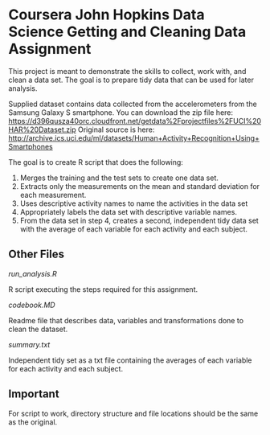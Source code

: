 # Coursera John Hopkins Data Science Getting and Cleaning Data Assignment

This project is meant to demonstrate the skills to collect, work with, and clean a data set. The goal is to prepare tidy data that can be used for later analysis. 

Supplied dataset contains data collected from the accelerometers from the Samsung Galaxy S smartphone. You can download the zip file here: https://d396qusza40orc.cloudfront.net/getdata%2Fprojectfiles%2FUCI%20HAR%20Dataset.zip 
Original source is here: http://archive.ics.uci.edu/ml/datasets/Human+Activity+Recognition+Using+Smartphones

The goal is to create R script that does the following:

1. Merges the training and the test sets to create one data set.
2. Extracts only the measurements on the mean and standard deviation for each measurement.
3. Uses descriptive activity names to name the activities in the data set
4. Appropriately labels the data set with descriptive variable names.
5. From the data set in step 4, creates a second, independent tidy data set with the average of each variable for each activity and each subject.

## Other Files

_run_analysis.R_

R script executing the steps required for this assignment. 

_codebook.MD_   

Readme file that describes data, variables and transformations done to clean the dataset.

_summary.txt_    

Independent tidy set as a txt file containing the averages of each variable for each activity and each subject.

## Important

For script to work, directory structure and file locations should be the same as the original. 
